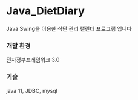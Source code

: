 # Java_DietDiary

Java Swing을 이용한 식단 관리 캘린더 프로그램 입니다


### 개발 환경
전자정부프레임워크 3.0

### 기술
java 11, JDBC, mysql
